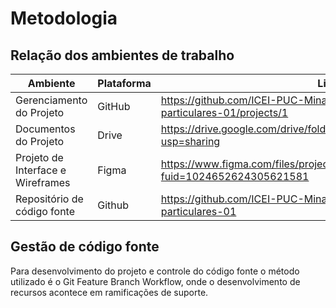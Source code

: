 # Metodologia 

## Relação dos ambientes de trabalho

| Ambiente                           | Plataforma | Link de Acesso                                                                                  |
|------------------------------------|------------|-------------------------------------------------------------------------------------------------|
| Gerenciamento do Projeto           | GitHub     | https://github.com/ICEI-PUC-Minas-PPLCC-TI/tiaw-ppl-cc-m-20212-aulas-particulares-01/projects/1 |
| Documentos do Projeto              | Drive      | https://drive.google.com/drive/folders/1MgbWObU_0ehVIDCdJI0hXGzQ_yFI_L33?usp=sharing            |
| Projeto de Interface e  Wireframes | Figma      | https://www.figma.com/files/project/39166143/Team-project?fuid=1024652624305621581              |
| Repositório de código fonte        | Github     | https://github.com/ICEI-PUC-Minas-PPLCC-TI/tiaw-ppl-cc-m-20212-aulas-particulares-01            |

## Gestão de código fonte

Para desenvolvimento do projeto e controle do código fonte o método utilizado é o Git Feature Branch Workflow, onde o desenvolvimento de recursos acontece em ramificações de suporte.


